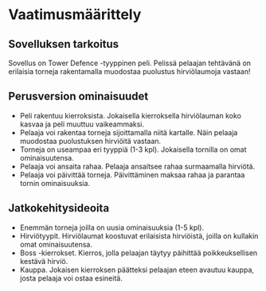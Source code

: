 # Vaatimusmäärittely

## Sovelluksen tarkoitus
Sovellus on Tower Defence -tyyppinen peli. Pelissä pelaajan tehtävänä on 
erilaisia torneja rakentamalla muodostaa puolustus hirviölaumoja vastaan!

## Perusversion ominaisuudet
- Peli rakentuu kierroksista. Jokaisella kierroksella
  hirviölauman koko kasvaa ja peli muuttuu vaikeammaksi.
- Pelaaja voi rakentaa torneja sijoittamalla niitä kartalle.
  Näin pelaaja muodostaa puolustuksen hirviöitä vastaan.
- Torneja on useampaa eri tyyppiä (1-3 kpl). Jokaisella
  tornilla on omat ominaisuutensa.
- Pelaaja voi ansaita rahaa. Pelaaja ansaitsee rahaa
  surmaamalla hirviötä.
- Pelaaja voi päivittää torneja. Päivittäminen maksaa 
  rahaa ja parantaa tornin ominaisuuksia.

## Jatkokehitysideoita
- Enemmän torneja joilla on uusia ominaisuuksia (1-5 kpl). 
- Hirviötyypit. Hirviölaumat koostuvat erilaisista
  hirviöistä, joilla on kullakin omat ominaisuutensa.
- Boss -kierrokset. Kierros, jolla pelaajan täytyy
  päihittää poikkeuksellisen kestävä hirviö.
- Kauppa. Jokaisen kierroksen päätteksi pelaajan
  eteen avautuu kauppa, josta pelaaja voi ostaa
  esineitä.